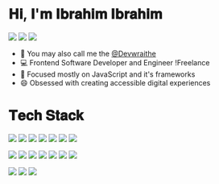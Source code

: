 # 𝐇𝐢, 𝐈'𝐦 𝐈𝐛𝐫𝐚𝐡𝐢𝐦 𝐈𝐛𝐫𝐚𝐡𝐢𝐦

[![](https://img.shields.io/badge/Twitter-@devwraithe-informational?style=flat&logo=twitter&logoColor=white&color=00acee )](https://www.twitter.com/devwraithe)
[![](https://img.shields.io/badge/GitHub-@devwraithe-informational?style=flat&logo=github&logoColor=white&color=211f1f )](https://www.github.com/devwraithe)
[![](https://img.shields.io/badge/Website-@devwraithe-informational?style=flat&logo=circle&logoColor=white&color=211f1f )](https://devwraithe.web.app)

<!--
**devwraithe/devwraithe** is a ✨ _special_ ✨ repository because its `README.md` (this file) appears on your GitHub profile.

Here are some ideas to get you started:

- 🔭 I’m currently working on ...
- 🌱 I’m currently learning ...
- 👯 I’m looking to collaborate on ...
- 🤔 I’m looking for help with ...
- 💬 Ask me about ...
- 📫 How to reach me: ...
- 😄 Pronouns: ...
- ⚡ Fun fact: ...
-->

- 👻 You may also call me the [@Devwraithe](https://www.github.com/devwraithe)
- 💻 Frontend Software Developer and Engineer !Freelance
- 🎯 Focused mostly on JavaScript and it's frameworks
- 😄 Obsessed with creating accessible digital experiences

<!-- <hr style="border-width:1px;"> -->
# 𝐓𝐞𝐜𝐡 𝐒𝐭𝐚𝐜𝐤

![](https://img.shields.io/badge/Editor-Visual_Studio_Code-informational?style=flat&logo=Visual%20Studio%20Code&color&logoColor=white&color=0c65d4)
![](https://img.shields.io/badge/Cloud-Vercel-informational?style=flat&logo=vercel&logoColor=white&color=e34c26)
![](https://img.shields.io/badge/Cloud-Netlify-informational?style=flat&logo=netlify&logoColor=white&color=389a97)
![](https://img.shields.io/badge/Bundler-Webpack-informational?style=flat&logo=webpack&logoColor=white&color=1c78c0)
![](https://img.shields.io/badge/Versioning-Git-informational?style=flat&logo=git&logoColor=white&color=f1502f)
![](https://img.shields.io/badge/Compiler-Babel-informational?style=flat&logo=babel&logoColor=white&color=ffdf00)
![](https://img.shields.io/badge/Versioning-GitHub-informational?style=flat&logo=github&logoColor=white&color=211f1f)

![](https://img.shields.io/badge/Code-HTML5-informational?style=flat&logo=html5&logoColor=white&color=e34c26)
![](https://img.shields.io/badge/Code-CSS3-informational?style=flat&logo=css3&logoColor=white&color=264de4)
![](https://img.shields.io/badge/Code-JavaScript-informational?style=flat&logo=javascript&logoColor=white&color=f0db4f)
![](https://img.shields.io/badge/Code-React-informational?style=flat&logo=react&logoColor=white&color=61dbfb)
![](https://img.shields.io/badge/Code-Next-informational?style=flat&logo=next.js&logoColor=white&color=211f1f)
![](https://img.shields.io/badge/Code-Vue-informational?style=flat&logo=vue.js&logoColor=white&color=41b883)
![](https://img.shields.io/badge/Code-Nuxt-informational?style=flat&logo=nuxt.js&logoColor=white&color=3b8070)

![](https://img.shields.io/badge/Code-Sass-informational?style=flat&logo=sass&logoColor=white&color=cd6799)
![](https://img.shields.io/badge/Code-Tailwind-informational?style=flat&logo=tailwindcss&logoColor=white&color=4091d7)
![](https://img.shields.io/badge/Code-Bootstrap-informational?style=flat&logo=bootstrap&logoColor=white&color=553c78)
